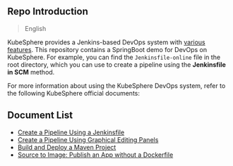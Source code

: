 ## Repo Introduction

> English

KubeSphere provides a Jenkins-based DevOps system with [various features](https://kubesphere.io/docs/devops-user-guide/understand-and-manage-devops-projects/overview/#features). This repository contains a SpringBoot demo for DevOps on KubeSphere. For example, you can find the `Jenkinsfile-online` file in the root directory, which you can use to create a pipeline using the **Jenkinsfile in SCM** method.

For more information about using the KubeSphere DevOps system, refer to the following KubeSphere official documents:

## Document List

- [Create a Pipeline Using a Jenkinsfile](https://kubesphere.io/docs/devops-user-guide/how-to-use/create-a-pipeline-using-jenkinsfile/)
- [Create a Pipeline Using Graphical Editing Panels](https://kubesphere.io/docs/devops-user-guide/how-to-use/create-a-pipeline-using-graphical-editing-panel/)
- [Build and Deploy a Maven Project](https://kubesphere.io/docs/devops-user-guide/examples/a-maven-project/)
- [Source to Image: Publish an App without a Dockerfile](https://kubesphere.io/docs/project-user-guide/image-builder/source-to-image/)
